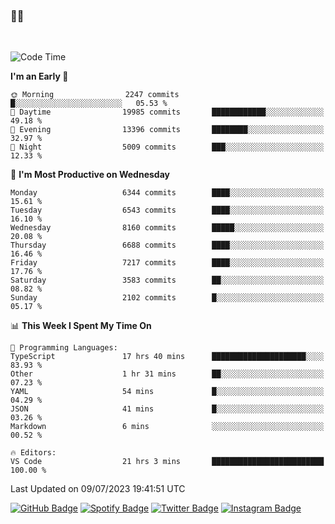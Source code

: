 ### 🤙🍺

<!-- <a href="https://github-readme-stats.vercel.app/api?username=hzak2xx&count_private=true&show_icons=true&theme=dracula">
  <img align="center" src="https://github-readme-stats.vercel.app/api?username=hzak2xx&count_private=true&show_icons=true&theme=dracula" />
</a>
</br> -->
</br>

<!--START_SECTION:waka-->
![Code Time](http://img.shields.io/badge/Code%20Time-2%2C637%20hrs%2041%20mins-blue)

**I'm an Early 🐤** 

```text
🌞 Morning                2247 commits        █░░░░░░░░░░░░░░░░░░░░░░░░   05.53 % 
🌆 Daytime                19985 commits       ████████████░░░░░░░░░░░░░   49.18 % 
🌃 Evening                13396 commits       ████████░░░░░░░░░░░░░░░░░   32.97 % 
🌙 Night                  5009 commits        ███░░░░░░░░░░░░░░░░░░░░░░   12.33 % 
```
📅 **I'm Most Productive on Wednesday** 

```text
Monday                   6344 commits        ████░░░░░░░░░░░░░░░░░░░░░   15.61 % 
Tuesday                  6543 commits        ████░░░░░░░░░░░░░░░░░░░░░   16.10 % 
Wednesday                8160 commits        █████░░░░░░░░░░░░░░░░░░░░   20.08 % 
Thursday                 6688 commits        ████░░░░░░░░░░░░░░░░░░░░░   16.46 % 
Friday                   7217 commits        ████░░░░░░░░░░░░░░░░░░░░░   17.76 % 
Saturday                 3583 commits        ██░░░░░░░░░░░░░░░░░░░░░░░   08.82 % 
Sunday                   2102 commits        █░░░░░░░░░░░░░░░░░░░░░░░░   05.17 % 
```


📊 **This Week I Spent My Time On** 

```text
💬 Programming Languages: 
TypeScript               17 hrs 40 mins      █████████████████████░░░░   83.93 % 
Other                    1 hr 31 mins        ██░░░░░░░░░░░░░░░░░░░░░░░   07.23 % 
YAML                     54 mins             █░░░░░░░░░░░░░░░░░░░░░░░░   04.29 % 
JSON                     41 mins             █░░░░░░░░░░░░░░░░░░░░░░░░   03.26 % 
Markdown                 6 mins              ░░░░░░░░░░░░░░░░░░░░░░░░░   00.52 % 

🔥 Editors: 
VS Code                  21 hrs 3 mins       █████████████████████████   100.00 % 
```


 Last Updated on 09/07/2023 19:41:51 UTC
<!--END_SECTION:waka-->

[![GitHub Badge](https://img.shields.io/badge/GitHub-100000?style=for-the-badge&logo=github&logoColor=white)](https://github.com/hzak2xx)
[![Spotify Badge](https://img.shields.io/badge/Spotify-1ED760?&style=for-the-badge&logo=spotify&logoColor=white)](https://open.spotify.com/user/uf90s6sbbh75a1mt44clkhkvf)
[![Twitter Badge](https://img.shields.io/badge/Twitter-1DA1F2?style=for-the-badge&logo=twitter&logoColor=white)](https://twitter.com/hzak2xx)
[![Instagram Badge](https://img.shields.io/badge/Instagram-E4405F?style=for-the-badge&logo=instagram&logoColor=white)](https://www.instagram.com/hzak2xx/)
